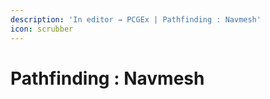 ```yaml
---
description: 'In editor → PCGEx | Pathfinding : Navmesh'
icon: scrubber
---
```


# Pathfinding : Navmesh

